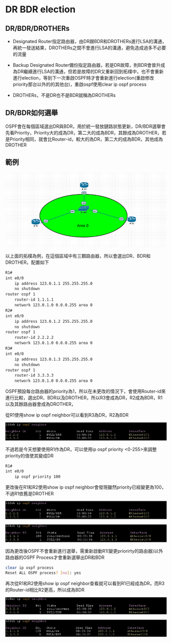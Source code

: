 # DR BDR election #

## DR/BDR/DROTHERs ##

- Designated Router指定路由器，由DR跟BDR和DROTHERs進行LSA的溝通，再統一發送結果，DROTHERs之間不會進行LSA的溝通，避免造成過多不必要的流量

- Backup Designated Router備份指定路由器，若是DR故障，則BDR會晉升成為DR繼續進行LSA的溝通，但若是故障的DR又重新回到拓樸中，也不會重新進行election，等到下一次重啟OSPF時才會重新進行election(重啟修改priority那台以外的的其他台)，重啟ospf使用clear ip ospf process

- DROTHERs，不是DR也不是BDR就稱為DROTHERs

## DR/BDR如何選舉 ##

OSPF會在每個區域選出DR與BDR，用於統一發放鏈路狀態更新，DR/BDR選舉會先看Priority，Priority大的成為DR，第二大的成為BDR，其餘成為DROTHER，若是Priority相同，就會比Router-id，較大的為DR，第二大的成為BDR，其他成為DROTHER

## 範例 ##

![](Image/Topology2.png)

以上面的拓樸為例，在這個區域中有三顆路由器，所以會選出DR、BDR和DROTHER，配置如下

```bash
R1#
int e0/0 
    ip address 123.0.1.1 255.255.255.0
    no shutdown 
router ospf 1
    router-id 1.1.1.1 
    network 123.0.1.0 0.0.0.255 area 0
R2#
int e0/0
    ip address 123.0.1.2 255.255.255.0
    no shutdown
router ospf 1
    router-id 2.2.2.2
    network 123.0.1.0 0.0.0.255 area 0
R3#
int e0/0
    ip address 123.0.1.3 255.255.255.0
    no shutdown 
router ospf 1
    router-id 3.3.3.3 
    network 123.0.1.0 0.0.0.255 area 0
```

OSPF預設每台路由器的priority為1，所以在未更改的情況下，會使用Router-id來進行比較，選出DR、BDR以及DROTHER，所以R3會成為DR，R2成為BDR，R1以及其餘路由器會成為DROTHER，

從R1使用show ip ospf neighbor可以看到R3為DR，R2為BDR

![](Image/election1.png)

不過若是今天想要使用R1作為DR，可以使用ip ospf priority <0-255>來調整priority的值使其變成DR

```bash
R1#
int e0/0
    ip ospf priority 100
```

更改後在R1和R2使用show ip ospf neighbor會發現雖然priority已經變更為100，不過R1依舊是DROTHER

![](Image/election1.png)

![](Image/election2.png)

因為更改後OSPF不會重新進行選舉，需重新啟動R1(變更priorirty的路由器)以外路由器的OSPF Process才會重新選舉出DR和BDR

```bash
clear ip ospf process 
Reset ALL OSPF process? [no]: yes
```

再次從R1和R2使用show ip ospf neighbor查看就可以看到R1已經成為DR，而R3的Router-id相比R2更高，所以成為BDR

![](Image/election3.png)

![](Image/election4.png)